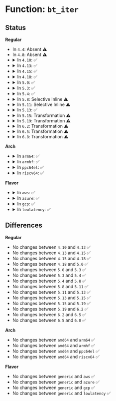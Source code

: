 # Function: <code>bt_iter</code>

## Status
<b>Regular</b>
<ul>
<li>
In <code>4.4</code>: Absent ⚠️
</li>
<li>
In <code>4.8</code>: Absent ⚠️
</li>
<li>
<details>
<summary>In <code>4.10</code>: ✅</summary>

```c
bool bt_iter(struct sbitmap *bitmap, unsigned int bitnr, void *data);
```

**Collision:** Unique Static

**Inline:** No

**Transformation:** False

**Instances:**

```
In block/blk-mq-tag.c (ffffffff81425800)
Location: block/blk-mq-tag.c:218
Inline: False
Direct callers:
  - block/blk-mq-tag.c:blk_mq_queue_tag_busy_iter
  - block/blk-mq-tag.c:blk_mq_queue_tag_busy_iter
```
**Symbols:**

```
ffffffff81425800-ffffffff8142584c: bt_iter (STB_LOCAL)
```
</details>
</li>
<li>
<details>
<summary>In <code>4.13</code>: ✅</summary>

```c
bool bt_iter(struct sbitmap *bitmap, unsigned int bitnr, void *data);
```

**Collision:** Unique Static

**Inline:** No

**Transformation:** False

**Instances:**

```
In block/blk-mq-tag.c (ffffffff814335b0)
Location: block/blk-mq-tag.c:205
Inline: False
Direct callers:
  - block/blk-mq-tag.c:blk_mq_queue_tag_busy_iter
  - block/blk-mq-tag.c:blk_mq_queue_tag_busy_iter
```
**Symbols:**

```
ffffffff814335b0-ffffffff814335ff: bt_iter (STB_LOCAL)
```
</details>
</li>
<li>
<details>
<summary>In <code>4.15</code>: ✅</summary>

```c
bool bt_iter(struct sbitmap *bitmap, unsigned int bitnr, void *data);
```

**Collision:** Unique Static

**Inline:** No

**Transformation:** False

**Instances:**

```
In block/blk-mq-tag.c (ffffffff8145f180)
Location: block/blk-mq-tag.c:205
Inline: False
Direct callers:
  - block/blk-mq-tag.c:blk_mq_queue_tag_busy_iter
  - block/blk-mq-tag.c:blk_mq_queue_tag_busy_iter
```
**Symbols:**

```
ffffffff8145f180-ffffffff8145f1da: bt_iter (STB_LOCAL)
```
</details>
</li>
<li>
<details>
<summary>In <code>4.18</code>: ✅</summary>

```c
bool bt_iter(struct sbitmap *bitmap, unsigned int bitnr, void *data);
```

**Collision:** Unique Static

**Inline:** No

**Transformation:** False

**Instances:**

```
In block/blk-mq-tag.c (ffffffff81492b00)
Location: block/blk-mq-tag.c:221
Inline: False
Direct callers:
  - block/blk-mq-tag.c:blk_mq_queue_tag_busy_iter
  - block/blk-mq-tag.c:blk_mq_queue_tag_busy_iter
```
**Symbols:**

```
ffffffff81492b00-ffffffff81492b59: bt_iter (STB_LOCAL)
```
</details>
</li>
<li>
<details>
<summary>In <code>5.0</code>: ✅</summary>

```c
bool bt_iter(struct sbitmap *bitmap, unsigned int bitnr, void *data);
```

**Collision:** Unique Static

**Inline:** No

**Transformation:** False

**Instances:**

```
In block/blk-mq-tag.c (ffffffff814aca40)
Location: block/blk-mq-tag.c:221
Inline: False
Direct callers:
  - block/blk-mq-tag.c:blk_mq_queue_tag_busy_iter
  - block/blk-mq-tag.c:blk_mq_queue_tag_busy_iter
```
**Symbols:**

```
ffffffff814aca40-ffffffff814aca94: bt_iter (STB_LOCAL)
```
</details>
</li>
<li>
<details>
<summary>In <code>5.3</code>: ✅</summary>

```c
bool bt_iter(struct sbitmap *bitmap, unsigned int bitnr, void *data);
```

**Collision:** Unique Static

**Inline:** No

**Transformation:** False

**Instances:**

```
In block/blk-mq-tag.c (ffffffff814dad50)
Location: block/blk-mq-tag.c:214
Inline: False
Direct callers:
  - block/blk-mq-tag.c:blk_mq_queue_tag_busy_iter
  - block/blk-mq-tag.c:blk_mq_queue_tag_busy_iter
```
**Symbols:**

```
ffffffff814dad50-ffffffff814dada4: bt_iter (STB_LOCAL)
```
</details>
</li>
<li>
<details>
<summary>In <code>5.4</code>: ✅</summary>

```c
bool bt_iter(struct sbitmap *bitmap, unsigned int bitnr, void *data);
```

**Collision:** Unique Static

**Inline:** No

**Transformation:** False

**Instances:**

```
In block/blk-mq-tag.c (ffffffff814f40e0)
Location: block/blk-mq-tag.c:215
Inline: False
Direct callers:
  - block/blk-mq-tag.c:blk_mq_queue_tag_busy_iter
  - block/blk-mq-tag.c:blk_mq_queue_tag_busy_iter
```
**Symbols:**

```
ffffffff814f40e0-ffffffff814f4134: bt_iter (STB_LOCAL)
```
</details>
</li>
<li>
<details>
<summary>In <code>5.8</code>: Selective Inline ⚠️</summary>

```c
bool bt_iter(struct sbitmap *bitmap, unsigned int bitnr, void *data);
```

**Collision:** Unique Static

**Inline:** Selective

**Transformation:** False

**Instances:**

```
In block/blk-mq-tag.c (ffffffff815553f6)
Location: block/blk-mq-tag.c:242
Inline: True
Inline callers:
  - block/blk-mq-tag.c:blk_mq_queue_tag_busy_iter
Direct callers:
  - block/blk-mq-tag.c:blk_mq_queue_tag_busy_iter
```
**Symbols:**

```
ffffffff81554740-ffffffff81554794: bt_iter (STB_LOCAL)
```
</details>
</li>
<li>
<details>
<summary>In <code>5.11</code>: Selective Inline ⚠️</summary>

```c
bool bt_iter(struct sbitmap *bitmap, unsigned int bitnr, void *data);
```

**Collision:** Unique Static

**Inline:** Selective

**Transformation:** False

**Instances:**

```
In block/blk-mq-tag.c (ffffffff81571aa9)
Location: block/blk-mq-tag.c:202
Inline: True
Inline callers:
  - block/blk-mq-tag.c:blk_mq_queue_tag_busy_iter
Direct callers:
  - block/blk-mq-tag.c:blk_mq_queue_tag_busy_iter
```
**Symbols:**

```
ffffffff81570e20-ffffffff81570e7a: bt_iter (STB_LOCAL)
```
</details>
</li>
<li>
<details>
<summary>In <code>5.13</code>: ✅</summary>

```c
bool bt_iter(struct sbitmap *bitmap, unsigned int bitnr, void *data);
```

**Collision:** Unique Static

**Inline:** No

**Transformation:** False

**Instances:**

```
In block/blk-mq-tag.c (ffffffff81578fd0)
Location: block/blk-mq-tag.c:216
Inline: False
Direct callers:
  - block/blk-mq-tag.c:blk_mq_queue_tag_busy_iter
  - block/blk-mq-tag.c:blk_mq_queue_tag_busy_iter
```
**Symbols:**

```
ffffffff81578fd0-ffffffff81579055: bt_iter (STB_LOCAL)
```
</details>
</li>
<li>
<details>
<summary>In <code>5.15</code>: Transformation ⚠️</summary>

```c
bool bt_iter(struct sbitmap *bitmap, unsigned int bitnr, void *data);
```

**Collision:** Unique Static

**Inline:** No

**Transformation:** True

**Instances:**

```
In block/blk-mq-tag.c (0)
Location: block/blk-mq-tag.c:217
Inline: False
Direct callers:
  - block/blk-mq-tag.c:blk_mq_queue_tag_busy_iter
  - block/blk-mq-tag.c:blk_mq_queue_tag_busy_iter
```
**Symbols:**

```
ffffffff815de200-ffffffff815de29a: bt_iter (STB_LOCAL)
ffffffff81cd85eb-ffffffff81cd8600: bt_iter.cold (STB_LOCAL)
```
</details>
</li>
<li>
<details>
<summary>In <code>5.19</code>: Transformation ⚠️</summary>

```c
bool bt_iter(struct sbitmap *bitmap, unsigned int bitnr, void *data);
```

**Collision:** Unique Static

**Inline:** No

**Transformation:** True

**Instances:**

```
In block/blk-mq-tag.c (0)
Location: block/blk-mq-tag.c:263
Inline: False
Direct callers:
  - block/blk-mq-tag.c:blk_mq_queue_tag_busy_iter
  - block/blk-mq-tag.c:blk_mq_queue_tag_busy_iter
  - block/blk-mq-tag.c:blk_mq_queue_tag_busy_iter
  - block/blk-mq-tag.c:blk_mq_queue_tag_busy_iter
```
**Symbols:**

```
ffffffff8168c220-ffffffff8168c2de: bt_iter (STB_LOCAL)
ffffffff81e8bd59-ffffffff81e8bd76: bt_iter.cold (STB_LOCAL)
```
</details>
</li>
<li>
<details>
<summary>In <code>6.2</code>: Transformation ⚠️</summary>

```c
bool bt_iter(struct sbitmap *bitmap, unsigned int bitnr, void *data);
```

**Collision:** Unique Static

**Inline:** No

**Transformation:** True

**Instances:**

```
In block/blk-mq-tag.c (0)
Location: block/blk-mq-tag.c:259
Inline: False
Direct callers:
  - block/blk-mq-tag.c:blk_mq_queue_tag_busy_iter
  - block/blk-mq-tag.c:blk_mq_queue_tag_busy_iter
  - block/blk-mq-tag.c:blk_mq_queue_tag_busy_iter
  - block/blk-mq-tag.c:blk_mq_queue_tag_busy_iter
```
**Symbols:**

```
ffffffff8174a9b0-ffffffff8174aa6a: bt_iter (STB_LOCAL)
ffffffff8207632b-ffffffff82076348: bt_iter.cold (STB_LOCAL)
```
</details>
</li>
<li>
<details>
<summary>In <code>6.5</code>: Transformation ⚠️</summary>

```c
bool bt_iter(struct sbitmap *bitmap, unsigned int bitnr, void *data);
```

**Collision:** Unique Static

**Inline:** No

**Transformation:** True

**Instances:**

```
In block/blk-mq-tag.c (0)
Location: block/blk-mq-tag.c:266
Inline: False
Direct callers:
  - block/blk-mq-tag.c:blk_mq_queue_tag_busy_iter
  - block/blk-mq-tag.c:blk_mq_queue_tag_busy_iter
  - block/blk-mq-tag.c:blk_mq_queue_tag_busy_iter
  - block/blk-mq-tag.c:blk_mq_queue_tag_busy_iter
```
**Symbols:**

```
ffffffff81787090-ffffffff8178714a: bt_iter (STB_LOCAL)
ffffffff820f61b9-ffffffff820f61d6: bt_iter.cold (STB_LOCAL)
```
</details>
</li>
<li>
<details>
<summary>In <code>6.8</code>: Transformation ⚠️</summary>

```c
bool bt_iter(struct sbitmap *bitmap, unsigned int bitnr, void *data);
```

**Collision:** Unique Static

**Inline:** No

**Transformation:** True

**Instances:**

```
In block/blk-mq-tag.c (0)
Location: block/blk-mq-tag.c:266
Inline: False
Direct callers:
  - block/blk-mq-tag.c:blk_mq_queue_tag_busy_iter
  - block/blk-mq-tag.c:blk_mq_queue_tag_busy_iter
  - block/blk-mq-tag.c:blk_mq_queue_tag_busy_iter
  - block/blk-mq-tag.c:blk_mq_queue_tag_busy_iter
```
**Symbols:**

```
ffffffff817c9770-ffffffff817c982a: bt_iter (STB_LOCAL)
ffffffff821d36de-ffffffff821d36fb: bt_iter.cold (STB_LOCAL)
```
</details>
</li>
</ul>
<b>Arch</b>
<ul>
<li>
<details>
<summary>In <code>arm64</code>: ✅</summary>

```c
bool bt_iter(struct sbitmap *bitmap, unsigned int bitnr, void *data);
```

**Collision:** Unique Static

**Inline:** No

**Transformation:** False

**Instances:**

```
In block/blk-mq-tag.c (ffff8000105f3cb0)
Location: block/blk-mq-tag.c:215
Inline: False
Direct callers:
  - block/blk-mq-tag.c:blk_mq_queue_tag_busy_iter
  - block/blk-mq-tag.c:blk_mq_queue_tag_busy_iter
```
**Symbols:**

```
ffff8000105f3cb0-ffff8000105f3d2c: bt_iter (STB_LOCAL)
```
</details>
</li>
<li>
<details>
<summary>In <code>armhf</code>: ✅</summary>

```c
bool bt_iter(struct sbitmap *bitmap, unsigned int bitnr, void *data);
```

**Collision:** Unique Static

**Inline:** No

**Transformation:** False

**Instances:**

```
In block/blk-mq-tag.c (c079fa00)
Location: block/blk-mq-tag.c:215
Inline: False
Direct callers:
  - block/blk-mq-tag.c:blk_mq_queue_tag_busy_iter
  - block/blk-mq-tag.c:blk_mq_queue_tag_busy_iter
```
**Symbols:**

```
c079fa00-c079fa64: bt_iter (STB_LOCAL)
```
</details>
</li>
<li>
<details>
<summary>In <code>ppc64el</code>: ✅</summary>

```c
bool bt_iter(struct sbitmap *bitmap, unsigned int bitnr, void *data);
```

**Collision:** Unique Static

**Inline:** No

**Transformation:** False

**Instances:**

```
In block/blk-mq-tag.c (c00000000078b2e0)
Location: block/blk-mq-tag.c:215
Inline: False
Direct callers:
  - block/blk-mq-tag.c:blk_mq_queue_tag_busy_iter
  - block/blk-mq-tag.c:blk_mq_queue_tag_busy_iter
```
**Symbols:**

```
c00000000078b2e0-c00000000078b370: bt_iter (STB_LOCAL)
```
</details>
</li>
<li>
<details>
<summary>In <code>riscv64</code>: ✅</summary>

```c
bool bt_iter(struct sbitmap *bitmap, unsigned int bitnr, void *data);
```

**Collision:** Unique Static

**Inline:** No

**Transformation:** False

**Instances:**

```
In block/blk-mq-tag.c (ffffffe000431ece)
Location: block/blk-mq-tag.c:215
Inline: False
Direct callers:
  - block/blk-mq-tag.c:blk_mq_queue_tag_busy_iter
  - block/blk-mq-tag.c:blk_mq_queue_tag_busy_iter
```
**Symbols:**

```
ffffffe000431ece-ffffffe000431f34: bt_iter (STB_LOCAL)
```
</details>
</li>
</ul>
<b>Flavor</b>
<ul>
<li>
<details>
<summary>In <code>aws</code>: ✅</summary>

```c
bool bt_iter(struct sbitmap *bitmap, unsigned int bitnr, void *data);
```

**Collision:** Unique Static

**Inline:** No

**Transformation:** False

**Instances:**

```
In block/blk-mq-tag.c (ffffffff814ec6c0)
Location: block/blk-mq-tag.c:215
Inline: False
Direct callers:
  - block/blk-mq-tag.c:blk_mq_queue_tag_busy_iter
  - block/blk-mq-tag.c:blk_mq_queue_tag_busy_iter
```
**Symbols:**

```
ffffffff814ec6c0-ffffffff814ec714: bt_iter (STB_LOCAL)
```
</details>
</li>
<li>
<details>
<summary>In <code>azure</code>: ✅</summary>

```c
bool bt_iter(struct sbitmap *bitmap, unsigned int bitnr, void *data);
```

**Collision:** Unique Static

**Inline:** No

**Transformation:** False

**Instances:**

```
In block/blk-mq-tag.c (ffffffff814dcc10)
Location: block/blk-mq-tag.c:215
Inline: False
Direct callers:
  - block/blk-mq-tag.c:blk_mq_queue_tag_busy_iter
  - block/blk-mq-tag.c:blk_mq_queue_tag_busy_iter
```
**Symbols:**

```
ffffffff814dcc10-ffffffff814dcc64: bt_iter (STB_LOCAL)
```
</details>
</li>
<li>
<details>
<summary>In <code>gcp</code>: ✅</summary>

```c
bool bt_iter(struct sbitmap *bitmap, unsigned int bitnr, void *data);
```

**Collision:** Unique Static

**Inline:** No

**Transformation:** False

**Instances:**

```
In block/blk-mq-tag.c (ffffffff814e8750)
Location: block/blk-mq-tag.c:215
Inline: False
Direct callers:
  - block/blk-mq-tag.c:blk_mq_queue_tag_busy_iter
  - block/blk-mq-tag.c:blk_mq_queue_tag_busy_iter
```
**Symbols:**

```
ffffffff814e8750-ffffffff814e87a4: bt_iter (STB_LOCAL)
```
</details>
</li>
<li>
<details>
<summary>In <code>lowlatency</code>: ✅</summary>

```c
bool bt_iter(struct sbitmap *bitmap, unsigned int bitnr, void *data);
```

**Collision:** Unique Static

**Inline:** No

**Transformation:** False

**Instances:**

```
In block/blk-mq-tag.c (ffffffff815016f0)
Location: block/blk-mq-tag.c:215
Inline: False
Direct callers:
  - block/blk-mq-tag.c:blk_mq_queue_tag_busy_iter
  - block/blk-mq-tag.c:blk_mq_queue_tag_busy_iter
```
**Symbols:**

```
ffffffff815016f0-ffffffff81501744: bt_iter (STB_LOCAL)
```
</details>
</li>
</ul>

## Differences
<b>Regular</b>
<ul>
<li>
No changes between <code>4.10</code> and <code>4.13</code> ✅
</li>
<li>
No changes between <code>4.13</code> and <code>4.15</code> ✅
</li>
<li>
No changes between <code>4.15</code> and <code>4.18</code> ✅
</li>
<li>
No changes between <code>4.18</code> and <code>5.0</code> ✅
</li>
<li>
No changes between <code>5.0</code> and <code>5.3</code> ✅
</li>
<li>
No changes between <code>5.3</code> and <code>5.4</code> ✅
</li>
<li>
No changes between <code>5.4</code> and <code>5.8</code> ✅
</li>
<li>
No changes between <code>5.8</code> and <code>5.11</code> ✅
</li>
<li>
No changes between <code>5.11</code> and <code>5.13</code> ✅
</li>
<li>
No changes between <code>5.13</code> and <code>5.15</code> ✅
</li>
<li>
No changes between <code>5.15</code> and <code>5.19</code> ✅
</li>
<li>
No changes between <code>5.19</code> and <code>6.2</code> ✅
</li>
<li>
No changes between <code>6.2</code> and <code>6.5</code> ✅
</li>
<li>
No changes between <code>6.5</code> and <code>6.8</code> ✅
</li>
</ul>
<b>Arch</b>
<ul>
<li>
No changes between <code>amd64</code> and <code>arm64</code> ✅
</li>
<li>
No changes between <code>amd64</code> and <code>armhf</code> ✅
</li>
<li>
No changes between <code>amd64</code> and <code>ppc64el</code> ✅
</li>
<li>
No changes between <code>amd64</code> and <code>riscv64</code> ✅
</li>
</ul>
<b>Flavor</b>
<ul>
<li>
No changes between <code>generic</code> and <code>aws</code> ✅
</li>
<li>
No changes between <code>generic</code> and <code>azure</code> ✅
</li>
<li>
No changes between <code>generic</code> and <code>gcp</code> ✅
</li>
<li>
No changes between <code>generic</code> and <code>lowlatency</code> ✅
</li>
</ul>
